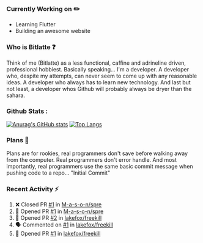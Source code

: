 ### Currently Working on :pencil2:
* Learning Flutter
* Building an awesome website

### Who is Bitlatte :question:
Think of me (Bitlatte) as a less functional, caffine and adrineline driven, professional hobbiest.
Basically speaking... I\'m a developer. A developer who, despite my attempts, can never seem
to come up with any reasonable ideas. A developer who always has to learn new technology.
And last but not least, a developer whos Github will probably always be dryer than the sahara.

### Github Stats :
[![Anurag's GitHub stats](https://github-readme-stats.vercel.app/api?username=Bitlatte)](https://github.com/anuraghazra/github-readme-stats)
[![Top Langs](https://github-readme-stats.vercel.app/api/top-langs/?username=anuraghazra)](https://github.com/anuraghazra/github-readme-stats)

### Plans :scroll:
Plans are for rookies, real programmers don\'t save before walking away from the computer.
Real programmers don\'t error handle. And most importantly, real programmers use the same
basic commit message when pushing code to a repo... "Initial Commit"

### Recent Activity :zap:
<!--START_SECTION:activity-->
1. ❌ Closed PR [#1](https://github.com/M-a-s-o-n/spre/pull/1) in [M-a-s-o-n/spre](https://github.com/M-a-s-o-n/spre)
2. 💪 Opened PR [#1](https://github.com/M-a-s-o-n/spre/pull/1) in [M-a-s-o-n/spre](https://github.com/M-a-s-o-n/spre)
3. 💪 Opened PR [#2](https://github.com/lakefox/freekill/pull/2) in [lakefox/freekill](https://github.com/lakefox/freekill)
4. 🗣 Commented on [#1](https://github.com/lakefox/freekill/issues/1) in [lakefox/freekill](https://github.com/lakefox/freekill)
5. 💪 Opened PR [#1](https://github.com/lakefox/freekill/pull/1) in [lakefox/freekill](https://github.com/lakefox/freekill)
<!--END_SECTION:activity-->
